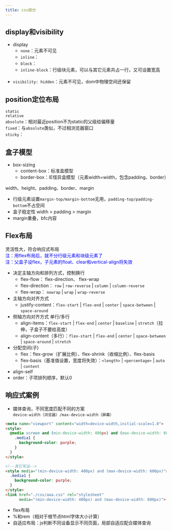 ```yaml
---
title: css部分
---
```


## display和visibility
- display
  - ```none```：元素不可见
  - ```inline```：
  - ```block```：
  - ```inline-block```：行级块元素，可以与其它元素共占一行，又可设置宽高
<br><br>
- ```visibility: hidden```：元素不可见，dom中物理空间还保留

## position定位布局
```static```   
```relative```   
```absolute```：相对最近position不为static的父级给偏移量   
```fixed```：与```absolute```类似，不过相浏览器窗口   
```sticky```：

## 盒子模型
* box-sizing
  * content-box：标准盒模型
  * border-box：IE怪异盒模型（元素width=width，包含padding、border）   

width、height、padding、border、margin   
* 行级元素设置```margin-top/margin-bottom```无用，```padding-top/padding-bottom```不占空间
* 盒子稳定性 width > padding > margin
* margin重叠，bfc内容

## Flex布局
灵活性大，符合响应式布局   
<span style="color:#0000ff">注：用flex布局后，就不分行级元素和块级元素了</span>   
<span style="color:#0000ff">注：父盒子设flex，子元素的float、clear和vertical-align将失效</span>      
* 决定主轴方向和排列方式，控制换行
  * flex-flow： flex-direction、 flex-wrap
  * flex-direction： ```row``` | ```row-reverse``` | ```column``` | ```column-reverse```
  * flex-wrap： ```nowrap``` | ```wrap``` | ```wrap-reverse```
* 主轴方向对齐方式
  * justify-content：```flex-start``` | ```flex-end``` | ```center``` | ```space-between``` | ```space-around```
* 侧轴方向对齐方式 单行/多行
  * align-items：```flex-start``` | ```flex-end``` | ```center``` | ```baseline``` | ```stretch```（拉伸，子盒子不要给高度）
  * align-content（多行）：```flex-start``` | ```flex-end``` | ```center``` | ```space-between``` | ```space-around``` | ```stretch```
* 分配空间(子)
  * flex：flex-grow（扩展比例）、flex-shrink（收缩比例）、flex-basis
  * flex-basis（基准值设置，宽度将失效）：```<length>``` | ```<percentage>``` | ```auto``` | ```content```
* align-self
* order：子项排列顺序，默认0

## 响应式案例
* 媒体查询，不同宽度匹配不同的方案   
```device-width（浏览器）/max-device-width（屏幕）```
```html
<meta name="viewport" content="width=device-width,initial-scale=1.0">
<style>
  @media screen and (min-device-width: 400px) and (max-device-width: 600px) {
    .media1 {
      background-color: purple;
    }
  }
</style>

<!--其它写法-->
<style media="(min-device-width: 400px) and (max-device-width: 600px)">
  .media1 {
    background-color: purple;
  }
</style>
<link href="./css/aaa.css" rel="stylesheet" 
      media="(min-device-width: 400px) and (max-device-width: 600px)">
```

* flex布局
* %和rem（相对于根节点html字体大小计算）
* 自适应布局：js判断不同设备显示不同页面，局部自适应配合媒体查询

